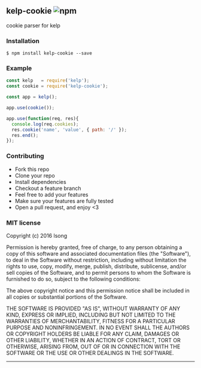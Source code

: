 ## kelp-cookie ![npm](https://badge.fury.io/js/kelp-cookie.png)

cookie parser for kelp

### Installation
````
$ npm install kelp-cookie --save
````
### Example
````javascript
const kelp   = require('kelp');
const cookie = require('kelp-cookie');

const app = kelp();

app.use(cookie());

app.use(function(req, res){
  console.log(req.cookies);
  res.cookie('name', 'value', { path: '/' });
  res.end();
});
````

### Contributing
- Fork this repo
- Clone your repo
- Install dependencies
- Checkout a feature branch
- Feel free to add your features
- Make sure your features are fully tested
- Open a pull request, and enjoy <3

### MIT license
Copyright (c) 2016 lsong

Permission is hereby granted, free of charge, to any person obtaining a copy
of this software and associated documentation files (the &quot;Software&quot;), to deal
in the Software without restriction, including without limitation the rights
to use, copy, modify, merge, publish, distribute, sublicense, and/or sell
copies of the Software, and to permit persons to whom the Software is
furnished to do so, subject to the following conditions:

The above copyright notice and this permission notice shall be included in
all copies or substantial portions of the Software.

THE SOFTWARE IS PROVIDED &quot;AS IS&quot;, WITHOUT WARRANTY OF ANY KIND, EXPRESS OR
IMPLIED, INCLUDING BUT NOT LIMITED TO THE WARRANTIES OF MERCHANTABILITY,
FITNESS FOR A PARTICULAR PURPOSE AND NONINFRINGEMENT. IN NO EVENT SHALL THE
AUTHORS OR COPYRIGHT HOLDERS BE LIABLE FOR ANY CLAIM, DAMAGES OR OTHER
LIABILITY, WHETHER IN AN ACTION OF CONTRACT, TORT OR OTHERWISE, ARISING FROM,
OUT OF OR IN CONNECTION WITH THE SOFTWARE OR THE USE OR OTHER DEALINGS IN
THE SOFTWARE.

---
